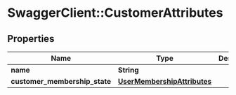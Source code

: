 # SwaggerClient::CustomerAttributes

## Properties
Name | Type | Description | Notes
------------ | ------------- | ------------- | -------------
**name** | **String** |  | 
**customer_membership_state** | [**UserMembershipAttributes**](UserMembershipAttributes.md) |  | [optional] 

